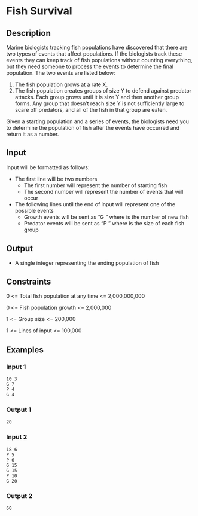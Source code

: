 # Fish Survival
## Description
Marine biologists tracking fish populations have discovered that there are two types of events that affect populations. If the biologists track these events they can keep track of fish populations without counting everything, but they need someone to process the events to determine the final population. The two events are listed below:

1. The fish population grows at a rate X. 
2. The fish population creates groups of size Y to defend against predator attacks. Each group grows until it is size Y and then another group forms. Any group that doesn’t reach size Y is not sufficiently large to scare off predators, and all of the fish in that group are eaten.

Given a starting population and a series of events, the biologists need you to determine the population of fish after the events have occurred and return it as a number.

## Input
Input will be formatted as follows:
* The first line will be two numbers
  * The first number will represent the number of starting fish
  * The second number will represent the number of events that will occur
* The following lines until the end of input will represent one of the possible events
  * Growth events will be sent as “G <number>” where <number> is the number of new fish
  * Predator events will be sent as “P <number>” where <number> is the size of each fish group


## Output
* A single integer representing the ending population of fish

## Constraints
0 <= Total fish population at any time <= 2,000,000,000

0 <= Fish population growth <= 2,000,000

1 <= Group size <= 200,000

1 <= Lines of input <= 100,000

## Examples
### Input 1
```
10 3
G 7
P 4
G 4
```
### Output 1
```
20
```

### Input 2
```
18 6
P 5
P 6
G 15
G 15
P 10
G 20
```
### Output 2
```
60
```
